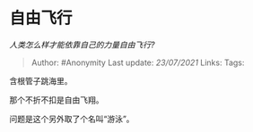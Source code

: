 # 自由飞行
*人类怎么样才能依靠自己的力量自由飞行?*

> Author: #Anonymity
> Last update: *23/07/2021*
> Links:
> Tags:

含根管子跳海里。

那个不折不扣是自由飞翔。

问题是这个另外取了个名叫“游泳”。
